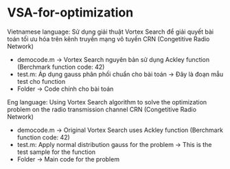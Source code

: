 # VSA-for-optimization
Vietnamese language:
Sử dụng giải thuật Vortex Search để giải quyết bài toán tối ưu hóa trên kênh truyền mạng vô tuyến CRN (Congetitive Radio Network)
  + democode.m -> Vortex Search nguyên bản sử dụng Ackley function (Berchmark function code: 42)
  + test.m: Áp dụng gauss phân phối chuẩn cho bài toán -> Đây là đoạn mẫu test cho function
  + Folder  -> Code chính cho bài toán
  
Eng language:
Using Vortex Search algorithm to solve the optimization problem on the radio transmission channel CRN (Congetitive Radio Network)
   + democode.m -> Original Vortex Search uses Ackley function (Berchmark function code: 42)
   + test.m: Apply normal distribution gauss for the problem -> This is the test sample for the function
   + Folder  -> Main code for the problem
